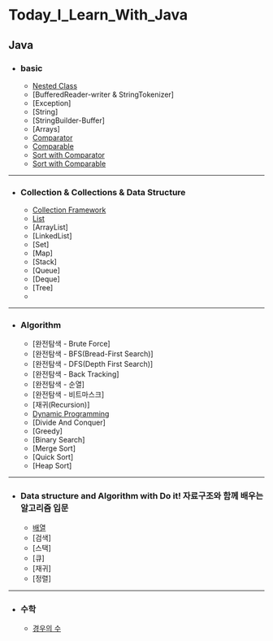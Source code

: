 # Today_I_Learn_With_Java

## Java

- ### basic
  - [Nested Class](https://github.com/OOOIOOOIO/Today_I_Learn/blob/master/basic/Nested%20Class.md)
  - [BufferedReader-writer & StringTokenizer]
  - [Exception]
  - [String]
  - [StringBuilder-Buffer]
  - [Arrays]
  - [Comparator](https://github.com/OOOIOOOIO/Today_I_Learn/blob/master/lang%20%26%20util/Comparator.md)
  - [Comparable](https://github.com/OOOIOOOIO/Today_I_Learn/blob/master/lang%20%26%20util/Comparable.md)
  - [Sort with Comparator](https://github.com/OOOIOOOIO/Today_I_Learn/blob/master/lang%20%26%20util/Sort%20with%20Comparator.md)
  - [Sort with Comparable](https://github.com/OOOIOOOIO/Today_I_Learn/blob/master/lang%20&%20util/Sort%20with%20Comparable.md)
 
<hr>

- ### Collection & Collections & Data Structure
  - [Collection Framework](https://github.com/OOOIOOOIO/Today_I_Learn/blob/master/Collection%20&%20Collections/Collection%20Framework.md)
  - [List](https://github.com/OOOIOOOIO/Today_I_Learn/blob/master/Collection%20&%20Collections/List.md)
  - [ArrayList]
  - [LinkedList]
  - [Set]
  - [Map]
  - [Stack]
  - [Queue]
  - [Deque]
  - [Tree]
  - 

<hr>

- ### Algorithm
  - [완전탐색 - Brute Force]
  - [완전탐색 - BFS(Bread-First Search)]
  - [완전탐색 - DFS(Depth First Search)]
  - [완전탐색 - Back Tracking]
  - [완전탐색 - 순열]
  - [완전탐색 - 비트마스크]
  - [재귀(Recursion)]
  - [Dynamic Programming](https://github.com/OOOIOOOIO/Today_I_Learn/blob/master/Algorithm/Dynamic%20Programming.md)
  - [Divide And Conquer]
  - [Greedy]
  - [Binary Search]
  - [Merge Sort]
  - [Quick Sort]
  - [Heap Sort]

<hr>
  
- ### Data structure and Algorithm with Do it! 자료구조와 함께 배우는 알고리즘 입문
  - [배열](https://github.com/OOOIOOOIO/Today_I_Learn/tree/master/Data%20structure%20and%20Algorithm%20with%20Do%20it!%20%EC%9E%90%EB%A3%8C%EA%B5%AC%EC%A1%B0%EC%99%80%20%ED%95%A8%EA%BB%98%20%EB%B0%B0%EC%9A%B0%EB%8A%94%20%EC%95%8C%EA%B3%A0%EB%A6%AC%EC%A6%98%20%EC%9E%85%EB%AC%B8/%EB%B0%B0%EC%97%B4)
  - [검색]
  - [스택]
  - [큐]
  - [재귀]
  - [정렬]

<hr>

- ### 수학
  - [경우의 수](https://github.com/OOOIOOOIO/Today_I_Learn/blob/master/%EC%88%98%ED%95%99/%EA%B2%BD%EC%9A%B0%EC%9D%98%20%EC%88%98.md)
